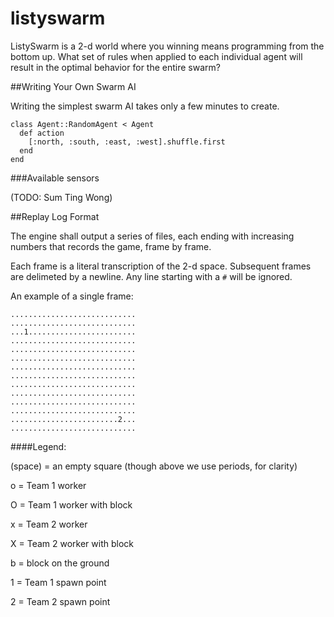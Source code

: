listyswarm
==========

ListySwarm is a 2-d world where you winning means programming from the bottom up.  What set of rules 
when applied to each individual agent will result in the optimal behavior for the entire swarm?

##Writing Your Own Swarm AI

Writing the simplest swarm AI takes only a few minutes to create. 

```
class Agent::RandomAgent < Agent
  def action
    [:north, :south, :east, :west].shuffle.first
  end
end
```

###Available sensors

(TODO: Sum Ting Wong)

##Replay Log Format

The engine shall output a series of files, each ending with increasing numbers that records the game, frame by frame.

Each frame is a literal transcription of the 2-d space.  Subsequent frames are delimeted by a newline.  Any line starting with a ```#``` will be ignored.

An example of a single frame:
```
............................
............................
...1........................
............................
............................
............................
............................
............................
............................
............................
............................
............................
........................2...
............................
```

####Legend:

(space) = an empty square (though above we use periods, for clarity)

o = Team 1 worker

O = Team 1 worker with block

x = Team 2 worker

X = Team 2 worker with block

b = block on the ground

1 = Team 1 spawn point

2 = Team 2 spawn point
